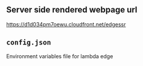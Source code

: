 ## Server side rendered webpage url 
https://d1d034pm7oewu.cloudfront.net/edgessr

## `config.json`
Environment variables file for lambda edge

